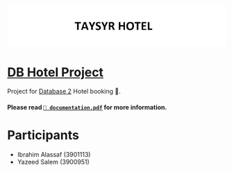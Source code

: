 ![Repository Banner](headerimage.png)
# [DB Hotel Project](/)

Project for [Database 2](/) Hotel booking 🏨.

#### Please read [`📄 documentation.pdf`](./documentation.pdf) for more information.

# Participants

- Ibrahim Alassaf (3901113)
- Yazeed Salem (3900951)
